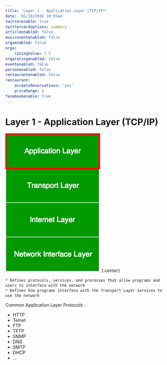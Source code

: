 ```yaml
---
title: 'Layer 1 - Application Layer (TCP/IP)'
date: '01/18/2018 10:55am'
twitterenable: true
twittercardoptions: summary
articleenabled: false
musiceventenabled: false
orgaenabled: false
orga:
    ratingValue: 2.5
orgaratingenabled: false
eventenabled: false
personenabled: false
restaurantenabled: false
restaurant:
    acceptsReservations: 'yes'
    priceRange: $
facebookenable: true
---
```


# <a href="/network/foundations-of-networking-networking-basics/4-tcp-ip-model" class="nav-button transform"><span></span></a>Layer 1 - Application Layer (TCP/IP)

![](Application-Layer.png?cropResize=300,300)   {.center}

```
* Defines protocols, services, and processes that allow programs and users to interface with the network
* Defines how programs interface with the Transport Layer services to use the network
```
Common Application Layer Protocols :
* HTTP
* Telnet
* FTP
* TFTP
* SNMP
* DNS
* SMTP
* DHCP
* ...